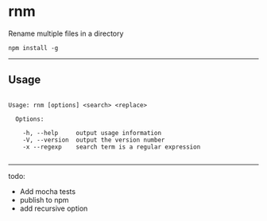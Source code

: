 # rnm

Rename multiple files in a directory

```
npm install -g
```

---

## Usage

```

Usage: rnm [options] <search> <replace>

  Options:

    -h, --help     output usage information
    -V, --version  output the version number
    -x --regexp    search term is a regular expression
    
```

---

todo: 
	
 * Add mocha tests
 * publish to npm
 * add recursive option